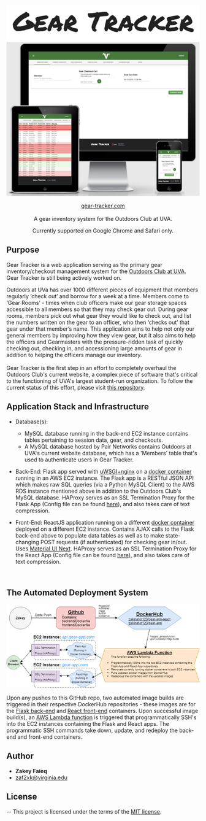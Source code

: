<p align="center">
<img src="./front-end/src/Layouts/Gear-Tracker.png"/><br>
  <a href="http://gear-tracker.com">
    <img title="Gear Tracker" src="./ResponsiveDemonstration.png" />
  </a>
</p>


<p align="center"><a href="http://gear-tracker.com"> gear-tracker.com </a> <br/><br />A gear inventory system for the Outdoors Club at UVA.</p><p align="center">Currently supported on Google Chrome  and Safari only.</p>

## Purpose
Gear Tracker is a web application serving as the primary gear inventory/checkout management system for the [Outdoors Club at UVA](http://outdoorsatuva.org). Gear Tracker is still being actively worked on.<br>

Outdoors at UVa has over 1000 different pieces of equipment that members regularly ‘check out’ and borrow for a week at a time. Members come to ‘Gear Rooms’ - times when club officers make our gear storage spaces accessible to all members so that they may check gear out. During gear rooms, members pick out what gear they would like to check out, and list the numbers written on the gear to an officer, who then ‘checks out’ that gear under that member’s name. This application aims to help not only our general members by improving how they view gear, but it also aims to help the officers and Gearmasters with the pressure-ridden task of quickly checking out, checking in, and accessioning large amounts of gear in addition to helping the officers manage our inventory. <br/><br/>Gear Tracker is the first step in an effort to completely overhaul the Outdoors Club's current website, a complex piece of software that's critical to the functioning of UVA's largest student-run organization. To follow the current status of this effort, please visit [this repository](https://github.com/Zakinator123/Outdoors-At-UVa-Website-Spec).
<br/>
## Application Stack and Infrastructure
* Database(s):
    - MySQL database running in the back-end EC2 instance contains tables pertaining to session data, gear, and checkouts.
    - A MySQL database hosted by Pair Networks contains Outdoors at UVA's current website database, which has a 'Members' table that's used to authenticate users in Gear Tracker.

* Back-End: Flask app served with [uWSGI+nginx](http://flask.pocoo.org/docs/1.0/deploying/uwsgi/) on a [docker container](https://hub.docker.com/r/zakinator123/gear-app/~/dockerfile/) running in an AWS EC2 instance. The Flask app is a RESTful JSON API which makes raw SQL queries (via a Python MySQL Client) to the AWS RDS instance mentioned above in addition to the Outdoors Club's MySQL database. HAProxy serves as an SSL Termination Proxy for the Flask App (Config file can be found [here](https://github.com/Zakinator123/Gear-App/blob/master/back-end/haproxy.cfg)), and also takes care of text compression.

* Front-End: ReactJS application running on a different [docker container](https://hub.docker.com/r/zakinator123/gear-app-react/~/dockerfile/) deployed on a different EC2 instance. Contains AJAX calls to the Flask back-end above to populate data tables as well as to make state-changing POST requests (if authenticated) for checking gear in/out. Uses [Material UI Next](https://material-ui-next.com/). HAProxy serves as an SSL Termination Proxy for the React App (Config file can be found [here](https://github.com/Zakinator123/Gear-App/blob/master/front-end/haproxy.cfg)), and also takes care of text compression.
<br/>

## The Automated Deployment System

<div align="center"><img src="./front-end/src/Layouts/gear-app-deployment-system.png" /></div>

 Upon any pushes to this GitHub repo, two automated image builds are triggered in their respective DockerHub repositories - these images are for the [Flask back-end](https://hub.docker.com/r/zakinator123/gear-app-react/~/dockerfile/) and [React front-end](https://hub.docker.com/r/zakinator123/gear-app-react/~/dockerfile/) containers. Upon successful image build(s), an [AWS Lambda function](https://github.com/Zakinator123/Gear-App/blob/master/lambda_function.py) is triggered that programmatically SSH's into the EC2 instances containing the Flask and React apps. The programmatic SSH commands take down, update, and redeploy the back-end and front-end containers.
<br/>

## Author

* **Zakey Faieq**
* zaf2xk@virginia.edu

## License

-- This project is licensed under the terms of the [MIT license](https://github.com/Zakinator123/Gear-App/blob/master/LICENSE.txt).
